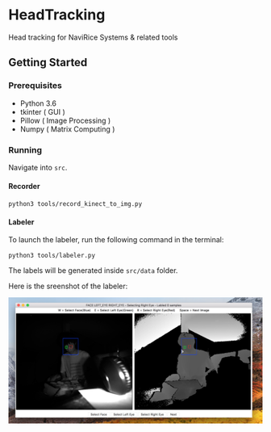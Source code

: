 # HeadTracking
Head tracking for NaviRice Systems & related tools

## Getting Started

### Prerequisites

- Python 3.6
- tkinter ( GUI )
- Pillow ( Image Processing )
- Numpy ( Matrix Computing )

### Running

Navigate into `src`.

#### Recorder
```
python3 tools/record_kinect_to_img.py
```

#### Labeler

To launch the labeler, run the following command in the terminal:

```
python3 tools/labeler.py
```

The labels will be generated inside `src/data` folder.

Here is the sreenshot of the labeler:

![](labeler.png)



